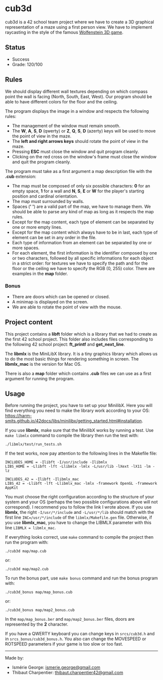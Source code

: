 # cub3d

cub3d is a 42 school team project where we have to create a 3D graphical representation of a maze using a first person view. We have to implement raycasting in the style of the famous [Wolfenstein 3D game](http://users.atw.hu/wolf3d/).

## Status

* Success
* Grade: 120/100

## Rules

We should display different wall textures depending on which compass point the wall is facing (North, South, East, West). Our program should be able to have different colors for the floor and the ceiling.

The program displays the image in a window and respects the following rules:
* The management of the window must remain smooth.
* The **W**, **A**, **S**, **D** (qwerty) or **Z**, **Q**, **S**, **D** (azerty) keys will be used to move the point of view in the maze.
* The **left and right arrows keys** should rotate the point of view in the maze.
* Pressing **ESC** must close the window and quit program cleanly.
* Clicking on the red cross on the window's frame must close the window and quit the program cleanly.

The program must take as a first argument a map description file with the **.cub** extension:
* The map must be composed of only six possible characters: **0** for an empty space, **1** for a wall and **N**, **S**, **E** or **W** for the player's starting position and cardinal orientation.
* The map must surrounded by walls.
* Spaces (**' '**) are a valid part of the map, we have to manage them. We should be able to parse any kind of map as long as it respects the map rules.
* Except for the map content, each type of element can be separated by one or more empty lines.
* Except for the map content which always have to be in last, each type of element can be set in any order in the file.
* Each type of information from an element can be separated by one or more spaces.
* For each element, the first information is the identifier composed by one or two characters, followed by all specific informations for each object in a strict order: for textures we have to specify the path and
for the floor or the ceiling we have to specify the RGB (0, 255) color. There are examples in the **map** folder.

### Bonus

* There are doors which can be opened or closed.
* A minimap is displayed on the screen.
* We are able to rotate the point of view with the mouse.

## Project content

This project contains a **libft** folder which is a library that we had to create as the first 42 school project. This folder also includes files corresponding to the following 42 school project: **ft_printf** and **get_next_line**.

The **libmlx** is the MiniLibX library. It is a tiny graphics library which allows us to do the most basic things for rendering something in screen. The **libmlx_mac** is the version for Mac OS.

There is also a **map** folder which contains **.cub** files we can use as a first argument for running the program.

## Usage

Before running the project, you have to set up your MinilibX. Here you will find everything you need to make the library work according to your OS: <https://harm-smits.github.io/42docs/libs/minilibx/getting_started.html#installation>.

If you use **libmlx**, make sure that the MinilibX works by running a test. Use ```make libmlx``` command to compile the library then run the test with:
```
./libmlx/test/run_tests.sh
```

If the test works, now pay attention to the following lines in the Makefile file:
```
INCLUDES_HOME = -Ilibft -I/usr/include -Ilibmlx
LIBS_HOME = -Llibft -lft -Llibmlx -lmlx -L/usr/lib -lXext -lX11 -lm -lz

INCLUDES_42 = -Ilibft -Ilibmlx_mac
LIBS_42 = -Llibft -lft -Llibmlx_mac -lmlx -framework OpenGL -framework AppKit
```
You must choose the right configuration according to the structure of your system and your OS (perhaps the two possible configurations above will not correspond). I recommend you to follow the link I wrote above.
If you use **libmlx**, the right ```-I/usr/*/include``` and ```-L/usr/*/lib``` should match with the first line ```INC=/usr/*/include``` of the ```libmlx/Makefile.gen``` file.
Otherwise, if you use **libmlx_mac**, you have to change the LIBMLX parameter with this line ```LIBMLX = libmlx_mac```.

If everything looks correct, use ```make``` command to compile the project then run the program with:
```
./cub3d map/map.cub
```
or:
```
./cub3d map/map2.cub
```

To run the bonus part, use ```make bonus``` command and run the bonus program with:
```
./cub3d_bonus map/map_bonus.cub
```
or:
```
./cub3d_bonus map/map2_bonus.cub
```
In the ```map/map_bonus.ber``` and ```map/map2_bonus.ber``` files, doors are represented by the **2** character.

If you have a QWERTY keyboard you can change keys in ```srcs/cub3d.h``` and in ```srcs_bonus/cub3d_bonus.h```. You also can change the MOVESPEED or ROTSPEED parameters if your game is too slow or too fast.
***
Made by:
* Ismérie George: <ismerie.george@gmail.com>
* Thibaut Charpentier: <thibaut.charpentier42@gmail.com>
